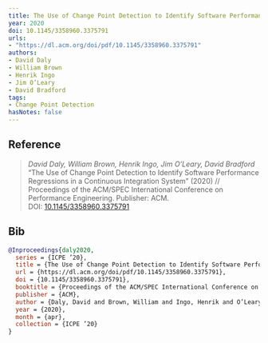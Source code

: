 ```yaml
---
title: The Use of Change Point Detection to Identify Software Performance Regressions in a Continuous Integration System
year: 2020
doi: 10.1145/3358960.3375791
urls:
- "https://dl.acm.org/doi/pdf/10.1145/3358960.3375791"
authors:
- David Daly
- William Brown
- Henrik Ingo
- Jim O’Leary
- David Bradford
tags:
- Change Point Detection
hasNotes: false
---
```


## Reference

> <i>David Daly, William Brown, Henrik Ingo, Jim O’Leary, David Bradford</i> “The Use of Change Point Detection to Identify Software Performance Regressions in a Continuous Integration System” (2020) // Proceedings of the ACM/SPEC International Conference on Performance Engineering. Publisher: ACM. DOI:&nbsp;<a href='https://doi.org/10.1145/3358960.3375791'>10.1145/3358960.3375791</a>

## Bib

```bib
@Inproceedings{daly2020,
  series = {ICPE ’20},
  title = {The Use of Change Point Detection to Identify Software Performance Regressions in a Continuous Integration System},
  url = {https://dl.acm.org/doi/pdf/10.1145/3358960.3375791},
  doi = {10.1145/3358960.3375791},
  booktitle = {Proceedings of the ACM/SPEC International Conference on Performance Engineering},
  publisher = {ACM},
  author = {Daly, David and Brown, William and Ingo, Henrik and O’Leary, Jim and Bradford, David},
  year = {2020},
  month = {apr},
  collection = {ICPE ’20}
}
```

